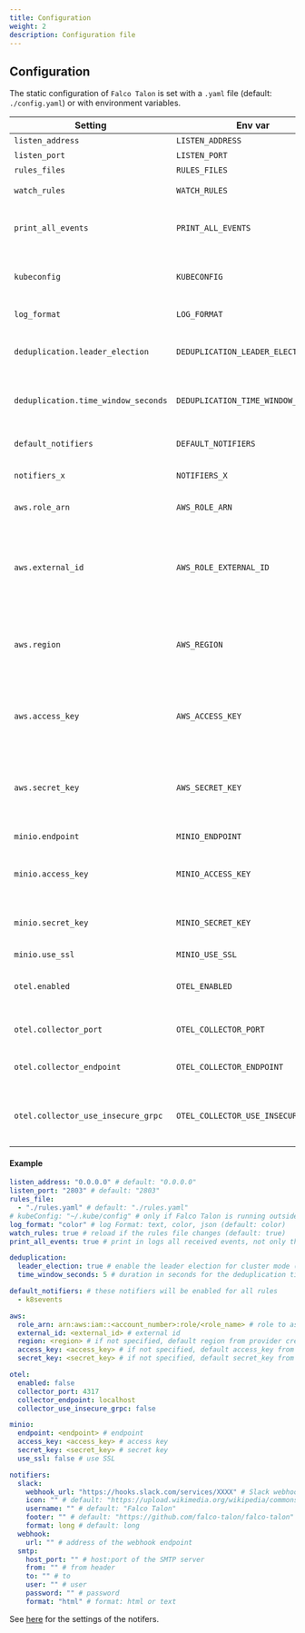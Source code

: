 ```yaml
---
title: Configuration
weight: 2
description: Configuration file
---
```


## Configuration

The static configuration of `Falco Talon` is set with a `.yaml` file (default: `./config.yaml`) or with environment variables.

|               Setting               |               Env var               |  Default  |                                                 Description                                                 |
| ----------------------------------- | ----------------------------------- | :-------: | ----------------------------------------------------------------------------------------------------------- |
| `listen_address`                    | `LISTEN_ADDRESS`                    | `0.0.0.0` | Listten Address                                                                                             |
| `listen_port`                       | `LISTEN_PORT`                       |  `2803`   | Listten Port                                                                                                |
| `rules_files`                       | `RULES_FILES`                       |    n/a    | File with rules                                                                                             |
| `watch_rules`                       | `WATCH_RULES`                       |  `true`   | Reload rules if they change                                                                                 |
| `print_all_events`                  | `PRINT_ALL_EVENTS`                  |  `true`   | Print in logs all received events, not only those which matches                                             |
| `kubeconfig`                        | `KUBECONFIG`                        |    n/a    | Kube config file, only if `Falco Talon` runs outside Kubernetes                                             |
| `log_format`                        | `LOG_FORMAT`                        |  `color`  | Log Format: text, color, json                                                                               |
| `deduplication.leader_election`     | `DEDUPLICATION_LEADER_ELECTION`     |  `true`   | enable the leader election for cluster mode (in k8s only)                                                   |
| `deduplication.time_window_seconds` | `DEDUPLICATION_TIME_WINDOW_SECONDS` |    `5`    | Duration in seconds for the deduplication time window                                                       |
| `default_notifiers`                 | `DEFAULT_NOTIFIERS`                 |    n/a    | List of `notifiers` which are enabled for all rules                                                         |
| `notifiers_x`                       | `NOTIFIERS_X`                       |    n/a    | List of `notifiers` with their settings                                                                     |
| `aws.role_arn`                      | `AWS_ROLE_ARN`                      |    n/a    | AWS Role ARN to use with AWS actions                                                                        |
| `aws.external_id`                   | `AWS_ROLE_EXTERNAL_ID`              |    n/a    | AWS External ID used to assume roles with AWS actions. This field is ignored if **aws.role_arn** is not set |
| `aws.region`                        | `AWS_REGION`                        |    n/a    | AWS Region to use, it should be specified along **aws.access_key** and **aws.secret_key**                   |
| `aws.access_key`                    | `AWS_ACCESS_KEY`                    |    n/a    | AWS Access Key to use, it should be specified along **aws.region** and **aws.secret_key**                   |
| `aws.secret_key`                    | `AWS_SECRET_KEY`                    |    n/a    | AWS Secret Key to use, it should be specified along **aws.region** and **aws.access_key**                   |
| `minio.endpoint`                    | `MINIO_ENDPOINT`                    |    n/a    | Minio endpoint address                                                                                      |
| `minio.access_key`                  | `MINIO_ACCESS_KEY`                  |    n/a    | Access Key to use, it should be specified along **minio.secret_key**                                        |
| `minio.secret_key`                  | `MINIO_SECRET_KEY`                  |    n/a    | Secret Key to use, it should be specified along **minio.access_key**                                        |
| `minio.use_ssl`                     | `MINIO_USE_SSL`                     |  `false`  | Use SSL                                                                                                     |
| `otel.enabled`                  | `OTEL_ENABLED`                  |    `false`    |  Whether or not to enable OTEL collector trace forwarding                                       |
| `otel.collector_port`                  | `OTEL_COLLECTOR_PORT`                  |    `4317`    |  Port to forward OTEL collector traces                                       |
| `otel.collector_endpoint`                  | `OTEL_COLLECTOR_ENDPOINT`                  |    `localhost`    |  Endpoint to forward OTEL collector traces                                       |
| `otel.collector_use_insecure_grpc`                  | `OTEL_COLLECTOR_USE_INSECURE_GRPC`                  |    `false`    |  Whether or not to use insecure gRPC when forwarding traces to OTEL collector                                       |

#### Example

```yaml
listen_address: "0.0.0.0" # default: "0.0.0.0"
listen_port: "2803" # default: "2803"
rules_file:
  - "./rules.yaml" # default: "./rules.yaml"
# kubeConfig: "~/.kube/config" # only if Falco Talon is running outside Kubernetes
log_format: "color" # log Format: text, color, json (default: color)
watch_rules: true # reload if the rules file changes (default: true)
print_all_events: true # print in logs all received events, not only those which match

deduplication:
  leader_election: true # enable the leader election for cluster mode (in k8s only)
  time_window_seconds: 5 # duration in seconds for the deduplication time window (default: 5)

default_notifiers: # these notifiers will be enabled for all rules
  - k8sevents

aws:
  role_arn: arn:aws:iam::<account_number>:role/<role_name> # role to assume
  external_id: <external_id> # external id
  region: <region> # if not specified, default region from provider credential chain will be used
  access_key: <access_key> # if not specified, default access_key from provider credential chain will be used
  secret_key: <secret_key> # if not specified, default secret_key from provider credential chain will be used

otel:
  enabled: false
  collector_port: 4317
  collector_endpoint: localhost
  collector_use_insecure_grpc: false

minio:
  endpoint: <endpoint> # endpoint
  access_key: <access_key> # access key
  secret_key: <secret_key> # secret key
  use_ssl: false # use SSL

notifiers:
  slack:
    webhook_url: "https://hooks.slack.com/services/XXXX" # Slack webhook
    icon: "" # default: "https://upload.wikimedia.org/wikipedia/commons/2/26/Circaetus_gallicus_claw.jpg"
    username: "" # default: "Falco Talon"
    footer: "" # default: "https://github.com/falco-talon/falco-talon"
    format: long # default: long
  webhook:
    url: "" # address of the webhook endpoint
  smtp:
    host_port: "" # host:port of the SMTP server
    from: "" # from header
    to: "" # to
    user: "" # user
    password: "" # password
    format: "html" # format: html or text
```

See [here](/docs/notifiers/list/) for the settings of the notifers.